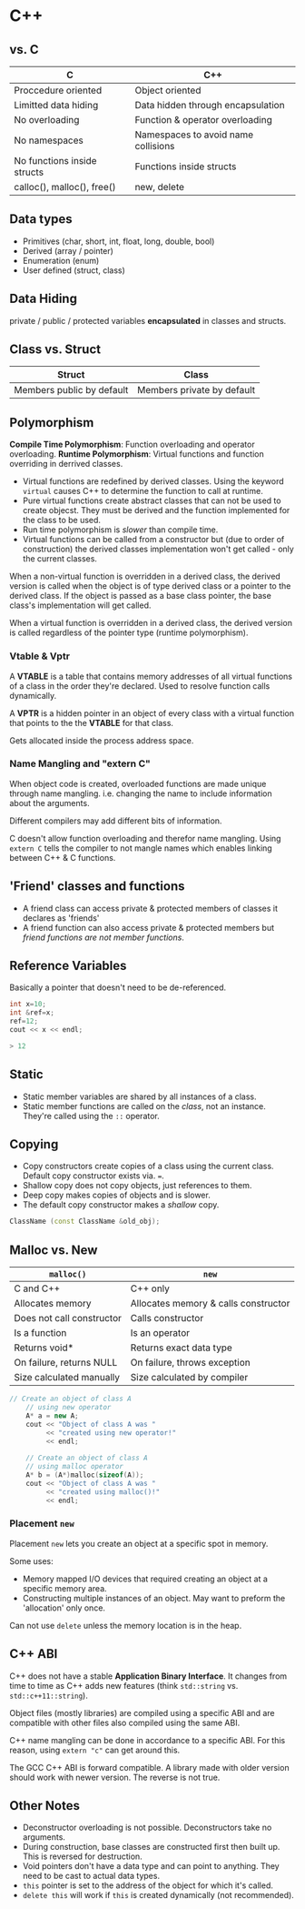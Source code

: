 
# C++

## vs. C

| C | C++ |
|---|---|
| Proccedure oriented | Object oriented |
| Limitted data hiding | Data hidden through encapsulation |
| No overloading | Function & operator overloading |
| No namespaces | Namespaces to avoid name collisions |
| No functions inside structs | Functions inside structs | 
| calloc(), malloc(), free() | new, delete |

## Data types
- Primitives (char, short, int, float, long, double, bool)
- Derived (array / pointer)
- Enumeration (enum)
- User defined (struct, class)

## Data Hiding
private / public / protected variables **encapsulated** in classes and structs. 

## Class vs. Struct
| Struct | Class |
|---|---|
| Members public by default | Members private by default |

## Polymorphism

**Compile Time Polymorphism**: Function overloading and operator overloading. 
**Runtime Polymorphism**: Virtual functions and function overriding in derrived classes.

- Virtual functions are redefined by derived classes. Using the keyword `virtual` causes C++ to determine the function to call at runtime. 
- Pure virtual functions create abstract classes that can not be used to create objecst. They must be derived and the function implemented for the class to be used.
- Run time polymorphism is *slower* than compile time.
- Virtual functions can be called from a constructor but (due to order of construction) the derived classes implementation won't get called - only the current classes.

When a non-virtual function is overridden in a derived class, the derived version is called when the object is of type derived class or a pointer to the derived class. If the object is passed as a base class pointer, the base class's implementation will get called.

When a virtual function is overridden in a derived class, the derived version is called regardless of the pointer type (runtime polymorphism).

### Vtable & Vptr
A **VTABLE** is a table that contains memory addresses of all virtual functions of a class in the order they're declared. Used to resolve function calls dynamically.

A **VPTR** is a hidden pointer in an object of every class with a virtual function that points to the the **VTABLE** for that class. 

Gets allocated inside the process address space.

### Name Mangling and "extern C"

When object code is created, overloaded functions are made unique through name mangling. i.e. changing the name to include information about the arguments.

Different compilers may add different bits of information.

C doesn't allow function overloading and therefor name mangling. Using `extern C` tells the compiler to not mangle names which enables linking between C++ & C functions. 

## 'Friend' classes and functions

- A friend class can access private & protected members of classes it declares as 'friends'
- A friend function can also access private & protected members but *friend functions are not member functions*.

## Reference Variables

Basically a pointer that doesn't need to be de-referenced.

```C++
int x=10;
int &ref=x;
ref=12;
cout << x << endl;

> 12
```

## Static
- Static member variables are shared by all instances of a class.
- Static member functions are called on the *class*, not an instance. They're called using the `::` operator.

## Copying

- Copy constructors create copies of a class using the current class. Default copy constructor exists via. `=`.
- Shallow copy does not copy objects, just references to them.
- Deep copy makes copies of objects and is slower.
- The default copy constructor makes a *shallow* copy.

```C++
ClassName (const ClassName &old_obj); 
```

## Malloc vs. New

| `malloc()` | `new` |
|---|---|
| C and C++ | C++ only |
| Allocates memory | Allocates memory & calls constructor |
| Does not call constructor | Calls constructor |
| Is a function | Is an operator |
| Returns void* | Returns exact data type |
| On failure, returns NULL | On failure, throws exception |
| Size calculated manually | Size calculated by compiler |

```C++
// Create an object of class A
    // using new operator
    A* a = new A;
    cout << "Object of class A was "
         << "created using new operator!"
         << endl;
 
    // Create an object of class A
    // using malloc operator
    A* b = (A*)malloc(sizeof(A));
    cout << "Object of class A was "
         << "created using malloc()!"
         << endl;
```

### Placement `new`

Placement `new` lets you create an object at a specific spot in memory. 

Some uses:
- Memory mapped I/O devices that required creating an object at a specific memory area.
- Constructing multiple instances of an object. May want to preform the 'allocation' only once. 

Can not use `delete` unless the memory location is in the heap.

## C++ ABI

C++ does not have a stable **Application Binary Interface**. It changes from time to time as C++ adds new features (think `std::string` vs. `std::c++11::string`).

Object files (mostly libraries) are compiled using a specific ABI and are compatible with other files also compiled using the same ABI. 

C++ name mangling can be done in accordance to a specific ABI. For this reason, using `extern "c"` can get around this.

The GCC C++ ABI is forward compatible. A library made with older version should work with newer version. The reverse is not true.

## Other Notes
- Deconstructor overloading is not possible. Deconstructors take no arguments.
- During construction, base classes are constructed first then built up. This is reversed for destruction.
- Void pointers don't have a data type and can point to anything. They need to be cast to actual data types.
- `this` pointer is set to the address of the object for which it's called.
- `delete this` will work if `this` is created dynamically (not recommended).
